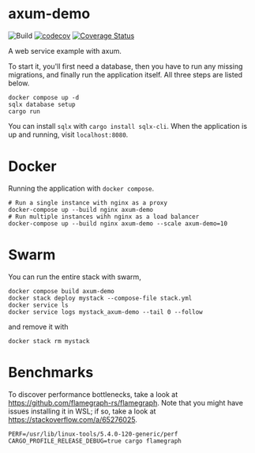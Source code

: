 # axum-demo

![Build](https://github.com/rudsvar/axum-demo/actions/workflows/build-test-and-deploy.yml/badge.svg)
[![codecov](https://codecov.io/gh/rudsvar/axum-demo/graph/badge.svg?token=NP4U5LTC4D)](https://codecov.io/gh/rudsvar/axum-demo)
[![Coverage Status](https://coveralls.io/repos/github/rudsvar/axum-demo/badge.svg?branch=main)](https://coveralls.io/github/rudsvar/axum-demo?branch=main)

A web service example with axum.

To start it, you'll first need a database, then you have to run
any missing migrations, and finally run the application itself.
All three steps are listed below.

```shell
docker compose up -d
sqlx database setup
cargo run
```

You can install `sqlx` with `cargo install sqlx-cli`.
When the application is up and running, visit `localhost:8080`.


# Docker

Running the application with `docker compose`.

```
# Run a single instance with nginx as a proxy
docker-compose up --build nginx axum-demo
# Run multiple instances wihh nginx as a load balancer
docker-compose up --build nginx axum-demo --scale axum-demo=10
```

# Swarm

You can run the entire stack with swarm,

```
docker compose build axum-demo
docker stack deploy mystack --compose-file stack.yml
docker service ls
docker service logs mystack_axum-demo --tail 0 --follow
```

and remove it with

```
docker stack rm mystack
```

# Benchmarks

To discover performance bottlenecks, take a look at https://github.com/flamegraph-rs/flamegraph.
Note that you might have issues installing it in WSL; if so, take a look at https://stackoverflow.com/a/65276025.

```
PERF=/usr/lib/linux-tools/5.4.0-120-generic/perf CARGO_PROFILE_RELEASE_DEBUG=true cargo flamegraph
```
